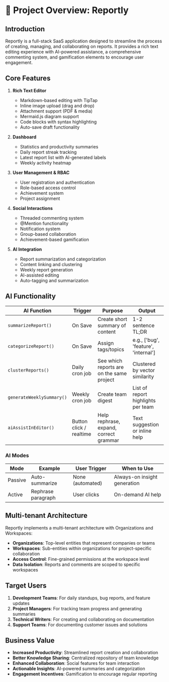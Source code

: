 # 📘 Project Overview: Reportly

## Introduction

Reportly is a full-stack SaaS application designed to streamline the process of creating, managing, and collaborating on reports. It provides a rich text editing experience with AI-powered assistance, a comprehensive commenting system, and gamification elements to encourage user engagement.

## Core Features

1. **Rich Text Editor**
   - Markdown-based editing with TipTap
   - Inline image upload (drag and drop)
   - Attachment support (PDF & media)
   - Mermaid.js diagram support
   - Code blocks with syntax highlighting
   - Auto-save draft functionality

2. **Dashboard**
   - Statistics and productivity summaries
   - Daily report streak tracking
   - Latest report list with AI-generated labels
   - Weekly activity heatmap

3. **User Management & RBAC**
   - User registration and authentication
   - Role-based access control
   - Achievement system
   - Project assignment

4. **Social Interactions**
   - Threaded commenting system
   - @Mention functionality
   - Notification system
   - Group-based collaboration
   - Achievement-based gamification

5. **AI Integration**
   - Report summarization and categorization
   - Content linking and clustering
   - Weekly report generation
   - AI-assisted editing
   - Auto-tagging and summarization

## AI Functionality

| **AI Function**       | **Trigger**         | **Purpose**                                   | **Output**                                   |
|------------------------|---------------------|-----------------------------------------------|---------------------------------------------|
| `summarizeReport()`    | On Save            | Create short summary of content               | 1-2 sentence TL;DR                          |
| `categorizeReport()`   | On Save            | Assign tags/topics                            | e.g., ['bug', 'feature', 'internal']        |
| `clusterReports()`     | Daily cron job     | See which reports are on the same project     | Clustered by vector similarity              |
| `generateWeeklySummary()` | Weekly cron job | Create team digest                            | List of report highlights per team          |
| `aiAssistInEditor()`   | Button click / realtime | Help rephrase, expand, correct grammar     | Text suggestion or inline help              |

### AI Modes

| **Mode**   | **Example**         | **User Trigger** | **When to Use**              |
|------------|---------------------|------------------|------------------------------|
| Passive    | Auto-summarize      | None (automated) | Always-on insight generation |
| Active     | Rephrase paragraph  | User clicks      | On-demand AI help            |

## Multi-tenant Architecture

Reportly implements a multi-tenant architecture with Organizations and Workspaces:

- **Organizations**: Top-level entities that represent companies or teams
- **Workspaces**: Sub-entities within organizations for project-specific collaboration
- **Access Control**: Fine-grained permissions at the workspace level
- **Data Isolation**: Reports and comments are scoped to specific workspaces

## Target Users

1. **Development Teams**: For daily standups, bug reports, and feature updates
2. **Project Managers**: For tracking team progress and generating summaries
3. **Technical Writers**: For creating and collaborating on documentation
4. **Support Teams**: For documenting customer issues and solutions

## Business Value

- **Increased Productivity**: Streamlined report creation and collaboration
- **Better Knowledge Sharing**: Centralized repository of team knowledge
- **Enhanced Collaboration**: Social features for team interaction
- **Actionable Insights**: AI-powered summaries and categorization
- **Engagement Incentives**: Gamification to encourage regular reporting
